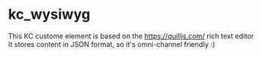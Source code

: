 # kc_wysiwyg

This KC custome element is based on the https://quilljs.com/ rich text editor
It stores content in JSON format, so it's omni-channel friendly :)
